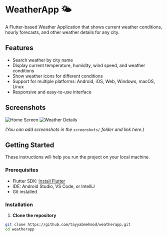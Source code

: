 # WeatherApp 🌤️

A Flutter-based Weather Application that shows current weather conditions, hourly forecasts, and other weather details for any city.

## Features

- Search weather by city name
- Display current temperature, humidity, wind speed, and weather conditions
- Show weather icons for different conditions
- Support for multiple platforms: Android, iOS, Web, Windows, macOS, Linux
- Responsive and easy-to-use interface

## Screenshots

![Home Screen](screenshots/home.png)
![Weather Details](screenshots/details.png)

*(You can add screenshots in the `screenshots/` folder and link here.)*

## Getting Started

These instructions will help you run the project on your local machine.

### Prerequisites

- Flutter SDK: [Install Flutter](https://docs.flutter.dev/get-started/install)
- IDE: Android Studio, VS Code, or IntelliJ
- Git installed

### Installation

1. **Clone the repository**
```bash
git clone https://github.com/tayyabmehmod/weatherapp.git
cd weatherapp
